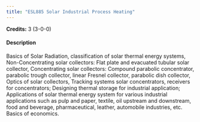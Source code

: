 ```yaml
---
title: "ESL885 Solar Industrial Process Heating"
---
```

**Credits:** 3 (3-0-0)

#### Description
Basics of Solar Radiation, classification of solar thermal energy systems, Non-Concentrating solar collectors: Flat plate and evacuated tubular solar collector, Concentrating solar collectors: Compound parabolic concentrator, parabolic trough collector, linear Fresnel collector, parabolic dish collector, Optics of solar collectors, Tracking systems solar concentrators, receivers for concentrators; Designing thermal storage for industrial application; Applications of solar thermal energy system for various industrial applications such as pulp and paper, textile, oil upstream and downstream, food and beverage, pharmaceutical, leather, automobile industries, etc. Basics of economics.